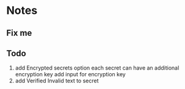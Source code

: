 # Notes

## Fix me



## Todo

1. add Encrypted secrets option
   each secret can have an additional encryption key
   add input for encryption key
2. add Verified Invalid text to secret